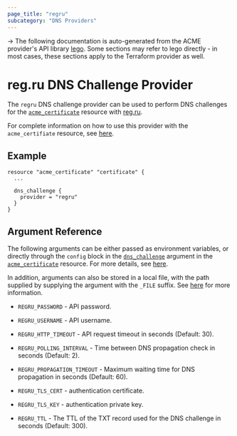 ```yaml
---
page_title: "regru"
subcategory: "DNS Providers"
---
```


-> The following documentation is auto-generated from the ACME
provider's API library [lego](https://go-acme.github.io/lego/).  Some
sections may refer to lego directly - in most cases, these sections
apply to the Terraform provider as well.

# reg.ru DNS Challenge Provider

The `regru` DNS challenge provider can be used to perform DNS challenges for
the [`acme_certificate`][resource-acme-certificate] resource with
[reg.ru](https://www.reg.ru/).

[resource-acme-certificate]: ../resources/certificate.md

For complete information on how to use this provider with the `acme_certifiate`
resource, see [here][resource-acme-certificate-dns-challenges].

[resource-acme-certificate-dns-challenges]: ../resources/certificate.md#using-dns-challenges

## Example

```hcl
resource "acme_certificate" "certificate" {
  ...

  dns_challenge {
    provider = "regru"
  }
}
```
## Argument Reference

The following arguments can be either passed as environment variables, or
directly through the `config` block in the
[`dns_challenge`][resource-acme-certificate-dns-challenge-arg] argument in the
[`acme_certificate`][resource-acme-certificate] resource. For more details, see
[here][resource-acme-certificate-dns-challenges].

[resource-acme-certificate-dns-challenge-arg]: ../resources/certificate.md#dns_challenge

In addition, arguments can also be stored in a local file, with the path
supplied by supplying the argument with the `_FILE` suffix. See
[here][acme-certificate-file-arg-example] for more information.

[acme-certificate-file-arg-example]: ../resources/certificate.md#using-variable-files-for-provider-arguments

* `REGRU_PASSWORD` - API password.
* `REGRU_USERNAME` - API username.

* `REGRU_HTTP_TIMEOUT` - API request timeout in seconds (Default: 30).
* `REGRU_POLLING_INTERVAL` - Time between DNS propagation check in seconds (Default: 2).
* `REGRU_PROPAGATION_TIMEOUT` - Maximum waiting time for DNS propagation in seconds (Default: 60).
* `REGRU_TLS_CERT` - authentication certificate.
* `REGRU_TLS_KEY` - authentication private key.
* `REGRU_TTL` - The TTL of the TXT record used for the DNS challenge in seconds (Default: 300).


